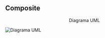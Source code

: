 <h2> Composite </h2>
<p align="center"> Diagrama UML </p>

![Diagrama UML](/engenhariaIII/Composite/DiagramaClasses/composite.png)